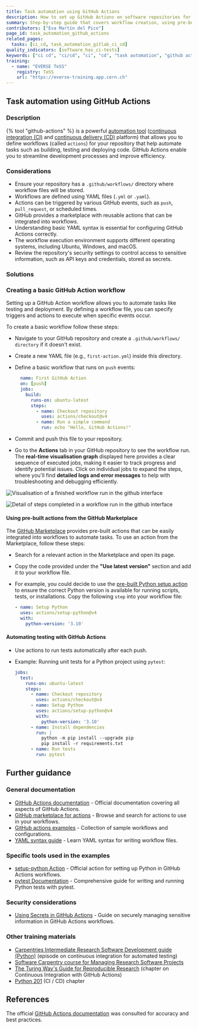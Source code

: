 ```yaml
---
title: Task automation using GitHub Actions
description: How to set up GitHub Actions on software repositories for task automation
summary: Step-by-step guide that covers workflow creation, using pre-built actions from the GitHub Marketplace, and automating testing with GitHub Actions.
contributors: ["Eva Martín del Pico"]
page_id: task_automation_github_actions
related_pages: 
  tasks: [ci_cd, task_automation_gitlab_ci_cd]
quality_indicators: [software_has_ci-tests]
keywords: ["ci cd", "ci/cd", "ci", "cd", "task automation", "github actions"]
training:
  - name: "EVERSE TeSS"
    registry: TeSS
    url: "https://everse-training.app.cern.ch"
---
```


## Task automation using GitHub Actions

### Description

{% tool "github-actions" %} is a powerful [automation tool](https://docs.github.com/en/actions/about-github-actions/understanding-github-actions) ([continuous integration (CI)](https://docs.github.com/en/actions/about-github-actions/about-continuous-integration-with-github-actions) and [continuous delivery (CD)](https://docs.github.com/en/actions/about-github-actions/about-continuous-deployment-with-github-actions) platform) that allows you to define workflows (called `actions`) for your repository that help automate tasks such as building, testing and deploying code.
GitHub Actions enable you to streamline development processes and improve efficiency.

### Considerations

* Ensure your repository has a `.github/workflows/` directory where workflow files will be stored.
* Workflows are defined using YAML files (`.yml` or `.yaml`).
* Actions can be triggered by various GitHub events, such as `push`, `pull_request`, or scheduled times.
* GitHub provides a marketplace with reusable actions that can be integrated into workflows.
* Understanding basic YAML syntax is essential for configuring GitHub Actions correctly.
* The workflow execution environment supports different operating systems, including Ubuntu, Windows, and macOS.
* Review the repository's security settings to control access to sensitive information, such as API keys and credentials, stored as secrets.

### Solutions

### Creating a basic GitHub Action workflow  

Setting up a GitHub Action workflow allows you to automate tasks like testing and deployment.
By defining a workflow file, you can specify triggers and actions to execute when specific events occur.

To create a basic workflow follow these steps:

* Navigate to your GitHub repository and create a `.github/workflows/ directory` if it doesn't exist.
* Create a new YAML file (e.g., `first-action.yml`) inside this directory.
* Define a basic workflow that runs on `push` events:

  ```yaml
    name: First GitHub Action
    on: [push]
    jobs:
      build:
        runs-on: ubuntu-latest
        steps:
          - name: Checkout repository
            uses: actions/checkout@v4
          - name: Run a simple command
            run: echo "Hello, GitHub Actions!"
    ``` 

* Commit and push this file to your repository.
* Go to the **Actions** tab in your GitHub repository to see the workflow run. 
The **real-time visualisation graph** displayed here provides a clear sequence of executed jobs, making it easier to track progress and identify potential issues. 
Click on individual jobs to expand the steps, where you'll find **detailed logs and error messages** to help with troubleshooting and debugging efficiently.  

![Visualisation of a finished workflow run in the github interface](../../images/first_github_action_1.png)

![Detail of steps completed in a workflow run in the github interface](../../images/first_github_action_2.png)

#### Using pre-built actions from the GitHub Marketplace 

The [GitHub Marketplace](https://github.com/marketplace?type=actions) provides pre-built actions that can be easily integrated into workflows to automate tasks.
To use an action from the Marketplace, follow these steps:

* Search for a relevant action in the Marketplace and open its page.
* Copy the code provided under the **"Use latest version"** section and add it to your workflow file.
* For example, you could decide to use the [pre-built Python setup action](https://github.com/marketplace/actions/setup-python) to ensure the correct Python version is available for running scripts, tests, or installations. 
Copy the following `step` into your workflow file:

  ```yaml
  - name: Setup Python
    uses: actions/setup-python@v4
    with:
      python-version: '3.10'
  ```

#### Automating testing with GitHub Actions 

* Use actions to run tests automatically after each push. 
* Example: Running unit tests for a Python project using `pytest`:

  ```yaml
  jobs:
    test:
      runs-on: ubuntu-latest
      steps:
        - name: Checkout repository
          uses: actions/checkout@v4
        - name: Setup Python
          uses: actions/setup-python@v4
          with:
            python-version: '3.10'
        - name: Install dependencies
          run: |
            python -m pip install --upgrade pip
            pip install -r requirements.txt
        - name: Run tests
          run: pytest
  ```


## Further guidance

### General documentation

* [GitHub Actions documentation](https://docs.github.com/en/actions) - Official documentation covering all aspects of GitHub Actions.
* [GitHub marketplace for actions](https://github.com/marketplace/actions) - Browse and search for actions to use in your workflows.
* [GitHub actions examples](https://github.com/actions) - Collection of sample workflows and configurations.
* [YAML syntax guide](https://yaml.org/) - Learn YAML syntax for writing workflow files.

### Specific tools used in the examples 

* [setup-python Action](https://github.com/actions/setup-python) - Official action for setting up Python in GitHub Actions workflows.
* [pytest Documentation](https://docs.pytest.org/en/stable/) - Comprehensive guide for writing and running Python tests with pytest.  

### Security considerations

* [Using Secrets in GitHub Actions](https://docs.github.com/en/actions/security-for-github-actions/security-guides/using-secrets-in-github-actions) - Guide on securely managing sensitive information in GitHub Actions workflows.

### Other training materials

* [Carpentries Intermediate Research Software Development guide (Python)](https://carpentries-incubator.github.io/python-intermediate-development/23-continuous-integration-automated-testing.html) (episode on continuous integration for automated testing)
* [Software Carpentry course for Managing Research Software Projects](https://swcarpentry.github.io/managing-research-software-projects/14-continuous/)
* [The Turing Way's Guide for Reproducible Research](https://book.the-turing-way.org/reproducible-research/ci/ci-github-actions) (chapter on Continuous Integration with GitHub Actions)
* [Python 201](https://python-tutorial.dev/201/tutorial/testing.html#ci-cd) (CI / CD) chapter

## References 

The official [GitHub Actions documentation](https://docs.github.com/en/actions) was consulted for accuracy and best practices.